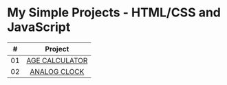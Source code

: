 # My Simple Projects - HTML/CSS and JavaScript

|  #   | Project                                                                                                                                                              |
| :--: | :-------------------------------------------------------------------------------------------------------------------------------------------------------------------:|
|  01  | [AGE CALCULATOR](https://github.com/DeoVindice29/30projects30days/tree/main/age%20calculator)                                                                        |
|  02  | [ANALOG CLOCK](https://github.com/DeoVindice29/30projects30days/tree/main/analog%20clock)                                                                            |
